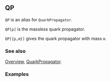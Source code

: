## QP

`QP` is an alias for `QuarkPropagator`.

`QP[p]` is the massless quark propagator.

`QP[{p,m}]` gives the  quark propagator with mass `m`.

### See also

[Overview](Extra/FeynCalc.md), [QuarkPropagator](QuarkPropagator.md).

### Examples

